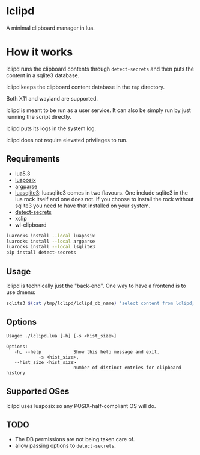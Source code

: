 # lclipd
A minimal clipboard manager in lua.</br>

# How it works
lclipd runs the clipboard contents through `detect-secrets` and then puts the content in a sqlite3 database.</br>

lclipd keeps the clipboard content database in the `tmp` directory.</br>

Both X11 and wayland are supported.</br>

lclipd is meant to be run as a user service. It can also be simply run by just running the script directly.</br>

lclipd puts its logs in the system log.</br>

lclipd does not require elevated privileges to run.</br>

## Requirements
* lua5.3
* [luaposix](https://github.com/luaposix/luaposix)
* [argparse](https://github.com/mpeterv/argparse)
* [luasqlite3](http://lua.sqlite.org/index.cgi/home): luasqlite3 comes in two flavours. One include sqlite3 in the lua rock itself and one does not. If you choose to install the rock without sqlite3 you need to have that installed on your system.
* [detect-secrets](https://github.com/Yelp/detect-secrets)
* xclip
* wl-clipboard

```sh
luarocks install --local luaposix
luarocks install --local argparse
luarocks install --local lsqlite3
pip install detect-secrets
```

## Usage

lclipd is technically just the "back-end". One way to have a frontend is to use dmenu:</br>
```sh
sqlite3 $(cat /tmp/lclipd/lclipd_db_name) 'select content from lclipd;' | dmenu -l 10 | xsel -ib
```

## Options

```
Usage: ./lclipd.lua [-h] [-s <hist_size>]

Options:
   -h, --help            Show this help message and exit.
            -s <hist_size>,
   --hist_size <hist_size>
                         number of distinct entries for clipboard history
```

## Supported OSes
lcilpd uses luaposix so any POSIX-half-compliant OS will do.</br>

## TODO
* The DB permissions are not being taken care of.</br>
* allow passing options to `detect-secrets`.</br>
